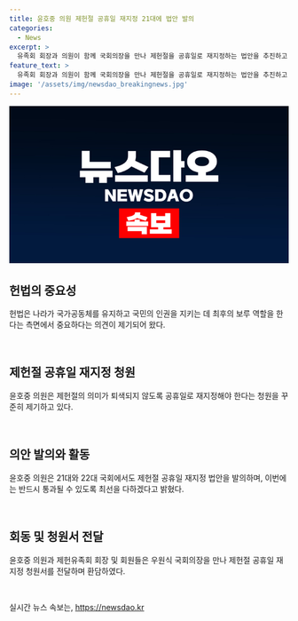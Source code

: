 ```yaml
---
title: 윤호중 의원 제헌절 공휴일 재지정 21대에 법안 발의
categories:
  - News
excerpt: >
  유족회 회장과 의원이 함께 국회의장을 만나 제헌절을 공휴일로 재지정하는 법안을 추진하고 있다. 윤호중 의원은 15일 대표발의한 법률안을 통해 헌법의 중요성과 제헌절의 의미를 강조하며, 1일에는 유족회 회장과 회원들이 국회의장을 방문하여 청원서를 전달했다. 윤 의원은 공휴일법 개정안을 통과시키기 위해 최선을 다하겠다고 밝혔다.
feature_text: >
  유족회 회장과 의원이 함께 국회의장을 만나 제헌절을 공휴일로 재지정하는 법안을 추진하고 있다. 윤호중 의원은 15일 대표발의한 법률안을 통해 헌법의 중요성과 제헌절의 의미를 강조하며, 1일에는 유족회 회장과 회원들이 국회의장을 방문하여 청원서를 전달했다. 윤 의원은 공휴일법 개정안을 통과시키기 위해 최선을 다하겠다고 밝혔다.
image: '/assets/img/newsdao_breakingnews.jpg'
---
```


<p><img src="/assets/img/newsdao_breakingnews.jpg" alt="pcversion 속보" /></p>

<h2 data-ke-size="size26">헌법의 중요성</h2>

<p data-ke-size="size16">헌법은 나라가 국가공동체를 유지하고 국민의 인권을 지키는 데 최후의 보루 역할을 한다는 측면에서 중요하다는 의견이 제기되어 왔다.</p>

<p data-ke-size="size16">&nbsp;</p>

<h2 data-ke-size="size26">제헌절 공휴일 재지정 청원</h2>

<p data-ke-size="size16">윤호중 의원은 제헌절의 의미가 퇴색되지 않도록 공휴일로 재지정해야 한다는 청원을 꾸준히 제기하고 있다.</p>

<p data-ke-size="size16">&nbsp;</p>

<h2 data-ke-size="size26">의안 발의와 활동</h2>

<p data-ke-size="size16">윤호중 의원은 21대와 22대 국회에서도 제헌절 공휴일 재지정 법안을 발의하며, 이번에는 반드시 통과될 수 있도록 최선을 다하겠다고 밝혔다.</p>

<p data-ke-size="size16">&nbsp;</p>

<h2 data-ke-size="size26">회동 및 청원서 전달</h2>

<p data-ke-size="size16">윤호중 의원과 제헌유족회 회장 및 회원들은 우원식 국회의장을 만나 제헌절 공휴일 재지정 청원서를 전달하며 환담하였다.</p>

<p data-ke-size="size16">&nbsp;</p>
실시간 뉴스 속보는, <a href="https://newsdao.kr" rel="dofollow">https://newsdao.kr</a>


